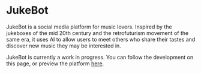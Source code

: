 # JukeBot

JukeBot is a social media platform for music lovers. Inspired by the jukeboxes of the mid 20th century and the retrofuturism movement of the same era, it uses AI to allow users to meet others who share their tastes and discover new music they may be interested in.

JukeBot is currently a work in progress. You can follow the development on this page, or preview the platform [here](https://jukebot.club/).
